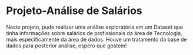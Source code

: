 # Projeto-Análise de Salários


Neste projeto, pude realizar uma análise exploratória em um Dataset que tinha informações sobre salários de profissionais da área de Tecnologia, mais especificamente da área de dados. Houve um tratamento da base de dados para posterior análise, espero que gostem!
